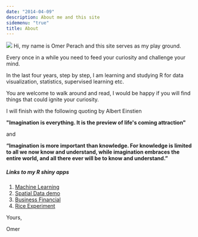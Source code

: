 ```yaml
---
date: "2014-04-09"
description: About me and this site
sidemenu: "true"
title: About
---
```

![](/./about_files/IMG_0503.jpg)
Hi, my name is Omer Perach and this site serves as my play ground.

Every once in a while you need to feed your curiosity and challenge your mind.  

In the last four years, step by step, I am learning and studying R for data visualization, statistics, supervised learning etc.

You are welcome to walk around and read, I would be happy if you will find things that could ignite your curiosity.

I will finish with the following quoting by Albert Einstien

**"Imagination is everything. It is the preview of life's coming attraction"**

and 

**“Imagination is more important than knowledge. For knowledge is limited to all we now know and understand, while imagination embraces the entire world, and all there ever will be to know and understand.”**


##### Links to my R shiny apps
1. [Machine Learning](https://omerperach.shinyapps.io/macinelearning/)
2. [Spatial Data demo]( https://omerperach.shinyapps.io/yazamut01/)
3. [Business Financial](https://omerperach.shinyapps.io/business_generalize/)
4. [Rice Experiment](https://omerperach.shinyapps.io/prototype_0/)

Yours,

Omer





